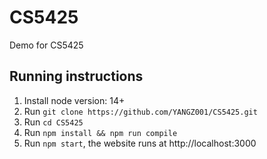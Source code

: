 # CS5425
Demo for CS5425

## Running instructions
1. Install node version: 14+
2. Run `git clone https://github.com/YANGZ001/CS5425.git`
3. Run `cd CS5425`
2. Run `npm install && npm run compile`
3. Run `npm start`, the website runs at http://localhost:3000
